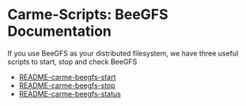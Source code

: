 # Carme-Scripts: BeeGFS Documentation

If you use BeeGFS as your distributed filesystem, we have three useful scripts to start, stop and check BeeGFS

* [README-carme-beegfs-start](README-carme-beegfs-start.md)
* [README-carme-beegfs-stop](README-carme-beegfs-stop.md)
* [README-carme-beegfs-status](README-carme-beegfs-status.md)
